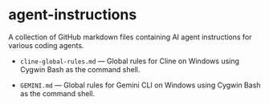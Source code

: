 # agent-instructions

A collection of GitHub markdown files containing AI agent instructions for various coding agents.

- `cline-global-rules.md` — Global rules for Cline on Windows using Cygwin Bash as the command shell.

- `GEMINI.md` — Global rules for Gemini CLI on Windows using Cygwin Bash as the command shell.